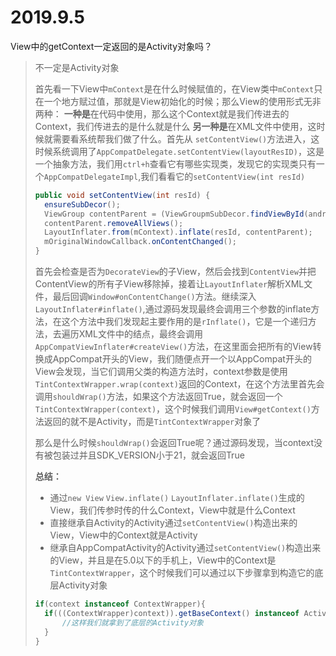 # 2019.9.5
View中的getContext一定返回的是Activity对象吗？

> 不一定是Activity对象
>
> 首先看一下View中`mContext`是在什么时候赋值的，在View类中`mContext`只在一个地方赋过值，那就是View初始化的时候；那么View的使用形式无非两种：
> **一种是**在代码中使用，那么这个Context就是我们传进去的Context，我们传进去的是什么就是什么
> **另一种是**在XML文件中使用，这时候就需要看系统帮我们做了什么。首先从 `setContentView()`方法进入，这时候系统调用了`AppCompatDelegate.setContentView(layoutResID)`，这是一个抽象方法，我们用`ctrl+h`查看它有哪些实现类，发现它的实现类只有一个`AppCompatDelegateImpl`,我们看看它的`setContentView(int resId)`
>
> ```Java
> public void setContentView(int resId) {
> 	ensureSubDecor();
> 	ViewGroup contentParent = (ViewGroupmSubDecor.findViewById(android.R.id.content);
> 	contentParent.removeAllViews();
> 	LayoutInflater.from(mContext).inflate(resId, contentParent);
> 	mOriginalWindowCallback.onContentChanged();
> }
> ```
>
> 首先会检查是否为`DecorateView`的子View，然后会找到`ContentView`并把ContentView的所有子View移除掉，接着让`LayoutInflater`解析XML文件，最后回调`Window#onContentChange()`方法。继续深入`LayoutInflater#inflate()`,通过源码发现最终会调用三个参数的inflate方法，在这个方法中我们发现起主要作用的是`rInflate()`，它是一个递归方法，去遍历XML文件中的结点，最终会调用`AppCompatViewInflater#createView()`方法，在这里面会把所有的View转换成AppCompat开头的View，我们随便点开一个以AppCompat开头的View会发现，当它们调用父类的构造方法时，context参数是使用`TintContextWrapper.wrap(context)`返回的Context，在这个方法里首先会调用`shouldWrap()`方法，如果这个方法返回True，就会返回一个`TintContextWrapper(context)`，这个时候我们调用`View#getContext()`方法返回的就不是Activity，而是`TintContextWrapper`对象了
>
> 那么是什么时候`shouldWrap()`会返回True呢？通过源码发现，当context没有被包装过并且SDK_VERSION小于21，就会返回True
>
> **总结：**
>
> - 通过`new View` `View.inflate()` `LayoutInflater.inflate()`生成的View，我们传参时传的什么Context，View中就是什么Context
> - 直接继承自Activity的Activity通过`setContentView()`构造出来的View，View中的Context就是Activity
> - 继承自AppCompatActivity的Activity通过`setContentView()`构造出来的View，并且是在5.0以下的手机上，View中的Context是`TintContextWrapper`，这个时候我们可以通过以下步骤拿到构造它的底层Activity对象
> ```Java
> if(context instanceof ContextWrapper){
> 	if(((ContextWrapper)context)).getBaseContext() instanceof Activity){
> 		//这样我们就拿到了底层的Activity对象
>   }
> }
> ```

